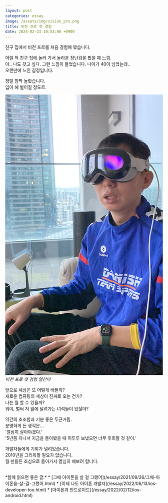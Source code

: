 ```yaml
---
layout: post
categories: essay
image: /assets/img/vision_pro.png
title: 비전 프로 첫 경험
date: 2024-02-23 10:53:00 +0900
---
```


친구 집에서 비전 프로를 처음 경험해 봤습니다.

어릴 적 친구 집에 놀러 가서 놀라운 장난감을 봤을 때 느낌.  
아.. 나도 갖고 싶다. 그런 느낌이 들었습니다. 나이가 40이 넘었는데..  
오랜만에 느낀 감정입니다.

정말 깜짝 놀랐습니다.  
입이 헤 벌어질 정도로.

![비전 프로 첫 경험](/assets/img/vision_pro.png)  
*비전 프로 첫 경험 얼간이*

앞으로 세상은 또 어떻게 바뀔까?  
새로운 컴퓨팅의 세상이 진짜로 오는 건가?  
나는 뭘 할 수 있을까?  
뭐야, 벌써 저 앞에 달려가는 녀석들이 있잖아?

약간의 초조함과 기분 좋은 두근거림.  
분명하게 든 생각은...  
'열심히 살아야겠다.'  
'5년쯤 지나서 지금을 돌아봤을 때 허투루 보냈으면 너무 후회할 것 같아.'

개발자들에게 기회가 널려있습니다.  
2010년을 그리워할 필요가 없습니다.  
뭘 만들든 초심으로 돌아가서 열심히 해보려 합니다.

<br>
*함께 읽으면 좋은 글:*
* [그때 아이폰을 살 걸 그랬어](/essay/2021/09/26/그때-아이폰을-살-걸-그랬어.html)
* [이제 나도 아이폰 개발자](/essay/2022/06/13/ios-developer-too.html)
* [아이폰과 안드로이드](/essay/2022/02/12/ios-android.html)